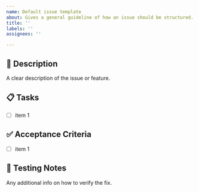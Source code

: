 ```yaml
---
name: Default issue template
about: Gives a general guideline of how an issue should be structured.
title: ''
labels: ''
assignees: ''

---
```


## 📝 Description
A clear description of the issue or feature.

## 📋 Tasks
- [ ] item 1

## ✅ Acceptance Criteria
- [ ] item 1

## 🧪 Testing Notes
Any additional info on how to verify the fix.
